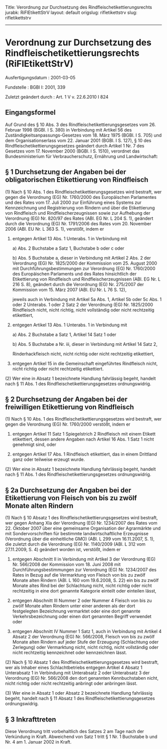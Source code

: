 Title: Verordnung zur Durchsetzung des Rindfleischetikettierungsrechts
jurabk: RiFlEtikettStrV
layout: default
origslug: rifletikettstrv
slug: rifletikettstrv

---

# Verordnung zur Durchsetzung des Rindfleischetikettierungsrechts (RiFlEtikettStrV)

Ausfertigungsdatum
:   2001-03-05

Fundstelle
:   BGBl I: 2001, 339

Zuletzt geändert durch
:   Art. 1 V v. 22.6.2010 I 824


## Eingangsformel

Auf Grund des § 10 Abs. 3 des Rindfleischetikettierungsgesetzes vom
26\. Februar 1998 (BGBl. I S. 380) in Verbindung mit Artikel 56 des
Zuständigkeitsanpassungs-Gesetzes vom 18. März 1975 (BGBl. I S. 705)
und dem Organisationserlass vom 22. Januar 2001 (BGBl. I S. 127), § 10
des Rindfleischetikettierungsgesetzes geändert durch Artikel 1 Nr. 7
des Gesetzes vom 17. November 2000 (BGBl. I S. 1510), verordnet das
Bundesministerium für Verbraucherschutz, Ernährung und Landwirtschaft:


## § 1 Durchsetzung der Angaben bei der obligatorischen Etikettierung von Rindfleisch

(1) Nach § 10 Abs. 1 des Rindfleischetikettierungsgesetzes wird
bestraft, wer gegen die Verordnung (EG) Nr. 1760/2000 des Europäischen
Parlamentes und des Rates vom 17. Juli 2000 zur Einführung eines
Systems zur Kennzeichnung und Registrierung von Rindern und über die
Etikettierung von Rindfleisch und Rindfleischerzeugnissen sowie zur
Aufhebung der Verordnung (EG) Nr. 820/97 des Rates (ABl. EG Nr. L 204
S. 1), geändert durch die Verordnung (EG) Nr. 1791/2006 des Rates vom
20\. November 2006 (ABl. EU Nr. L 363 S. 1), verstößt, indem er

1.  entgegen Artikel 13 Abs. 1 Unterabs. 1 in Verbindung mit

    a)  Abs. 2 Buchstabe a Satz 1, Buchstabe b oder c oder


    b)  Abs. 5 Buchstabe a, dieser in Verbindung mit Artikel 2 Abs. 2 der
        Verordnung (EG) Nr. 1825/2000 der Kommission vom 25. August 2000 mit
        Durchführungsbestimmungen zur Verordnung (EG) Nr. 1760/2000 des
        Europäischen Parlaments und des Rates hinsichtlich der Etikettierung
        von Rindfleisch und Rindfleischerzeugnissen (ABl. EG Nr. L 216 S. 8),
        geändert durch die Verordnung (EG) Nr. 275/2007 der Kommission vom 15.
        März 2007 (ABl. EU Nr. L 76 S. 12),




    jeweils auch in Verbindung mit Artikel 5a Abs. 1, Artikel 5b oder 5c
    Abs. 1 oder 2 Unterabs. 1 oder 2 Satz 2 der Verordnung (EG) Nr.
    1825/2000 Rindfleisch nicht, nicht richtig, nicht vollständig oder
    nicht rechtzeitig etikettiert,


2.  entgegen Artikel 13 Abs. 1 Unterabs. 1 in Verbindung mit

    a)  Abs. 2 Buchstabe a Satz 1, Artikel 14 Satz 1 oder


    b)  Abs. 5 Buchstabe a Nr. iii, dieser in Verbindung mit Artikel 14 Satz
        2,




    Rinderhackfleisch nicht, nicht richtig oder nicht rechtzeitig
    etikettiert,


3.  entgegen Artikel 15 in die Gemeinschaft eingeführtes Rindfleisch
    nicht, nicht richtig oder nicht rechtzeitig etikettiert.




(2) Wer eine in Absatz 1 bezeichnete Handlung fahrlässig begeht,
handelt nach § 11 Abs. 1 des Rindfleischetikettierungsgesetzes
ordnungswidrig.


## § 2 Durchsetzung der Angaben bei der freiwilligen Etikettierung von Rindfleisch

(1) Nach § 10 Abs. 1 des Rindfleischetikettierungsgesetzes wird
bestraft, wer gegen die Verordnung (EG) Nr. 1760/2000 verstößt, indem
er

1.  entgegen Artikel 11 Satz 1 Spiegelstrich 2 Rindfleisch mit einem
    Etikett etikettiert, dessen andere Angaben nach Artikel 16 Abs. 1 Satz
    1 nicht genehmigt sind, oder


2.  entgegen Artikel 17 Abs. 1 Rindfleisch etikettiert, das in einem
    Drittland ganz oder teilweise erzeugt wurde.




(2) Wer eine in Absatz 1 bezeichnete Handlung fahrlässig begeht,
handelt nach § 11 Abs. 1 des Rindfleischetikettierungsgesetzes
ordnungswidrig.


## § 2a Durchsetzung der Angaben bei der Etikettierung von Fleisch von bis zu zwölf Monate alten Rindern

(1) Nach § 10 Absatz 1 des Rindfleischetikettierungsgesetzes wird
bestraft, wer gegen Anhang XIa der Verordnung (EG) Nr. 1234/2007 des
Rates vom 22. Oktober 2007 über eine gemeinsame Organisation der
Agrarmärkte und mit Sondervorschriften für bestimmte
landwirtschaftliche Erzeugnisse (Verordnung über die einheitliche GMO)
(ABl. L 299 vom 16.11.2007, S. 1), die zuletzt durch die Verordnung
(EG) Nr. 1140/2009 (ABl. L 312 vom 27.11.2009, S. 4) geändert worden
ist, verstößt, indem er

1.  entgegen Abschnitt II in Verbindung mit Artikel 3 der Verordnung (EG)
    Nr. 566/2008 der Kommission vom 18. Juni 2008 mit
    Durchführungsbestimmungen zur Verordnung (EG) Nr. 1234/2007 des Rates
    in Bezug auf die Vermarktung von Fleisch von bis zu zwölf Monate alten
    Rindern (ABl. L 160 vom 19.6.2008, S. 22) ein bis zu zwölf Monate
    altes Rind bei der Schlachtung nicht, nicht richtig oder nicht
    rechtzeitig in eine dort genannte Kategorie einteilt oder einteilen
    lässt,


2.  entgegen Abschnitt III Nummer 2 oder Nummer 4 Fleisch von bis zu zwölf
    Monate alten Rindern unter einer anderen als der dort festgelegten
    Bezeichnung vermarktet oder eine dort genannte Verkehrsbezeichnung
    oder einen dort genannten Begriff verwendet oder


3.  entgegen Abschnitt IV Nummer 1 Satz 1, auch in Verbindung mit Artikel
    4 Absatz 2 der Verordnung (EG) Nr. 566/2008, Fleisch von bis zu zwölf
    Monate alten Rindern auf jeder Stufe der Erzeugung (Schlachtung oder
    Zerlegung) oder Vermarktung nicht, nicht richtig, nicht vollständig
    oder nicht rechtzeitig kennzeichnet oder kennzeichnen lässt.




(2) Nach § 10 Absatz 1 des Rindfleischetikettierungsgesetzes wird
bestraft, wer als Inhaber eines Schlachtbetriebs entgegen Artikel 4
Absatz 1 Unterabsatz 1 in Verbindung mit Unterabsatz 2 oder
Unterabsatz 3 der Verordnung (EG) Nr. 566/2008 den dort genannten
Kennbuchstaben nicht, nicht richtig oder nicht rechtzeitig anbringt
oder anbringen lässt.

(3) Wer eine in Absatz 1 oder Absatz 2 bezeichnete Handlung fahrlässig
begeht, handelt nach § 11 Absatz 1 des
Rindfleischetikettierungsgesetzes ordnungswidrig.


## § 3 Inkrafttreten

Diese Verordnung tritt vorbehaltlich des Satzes 2 am Tage nach der
Verkündung in Kraft. Abweichend von Satz 1 tritt § 1 Nr. 1 Buchstabe b
und Nr. 4 am 1. Januar 2002 in Kraft.

